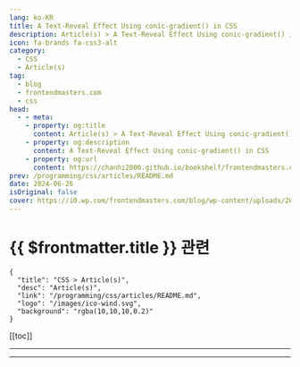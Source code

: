 ```yaml
---
lang: ko-KR
title: A Text-Reveal Effect Using conic-gradient() in CSS
description: Article(s) > A Text-Reveal Effect Using conic-gradient() in CSS
icon: fa-brands fa-css3-alt
category: 
  - CSS
  - Article(s)
tag: 
  - blog
  - frontendmasters.com
  - css
head:
  - - meta:
    - property: og:title
      content: Article(s) > A Text-Reveal Effect Using conic-gradient() in CSS
    - property: og:description
      content: A Text-Reveal Effect Using conic-gradient() in CSS
    - property: og:url
      content: https://chanhi2000.github.io/bookshelf/frontendmasters.com/text-reveal-with-conic-gradient.html
prev: /programming/css/articles/README.md
date: 2024-06-26
isOriginal: false
cover: https://i0.wp.com/frontendmasters.com/blog/wp-content/uploads/2024/06/tegqoID6.png?w=1296&ssl=1
---
```


# {{ $frontmatter.title }} 관련

```component VPCard
{
  "title": "CSS > Article(s)",
  "desc": "Article(s)",
  "link": "/programming/css/articles/README.md",
  "logo": "/images/ico-wind.svg",
  "background": "rgba(10,10,10,0.2)"
}
```

[[toc]]

---

<SiteInfo
  name="A Text-Reveal Effect Using conic-gradient() in CSS"
  desc="This article explores creating a typographic effect that 'reveals' text in an interesting animated way."
  url="https://frontendmasters.com/news/text-reveal-with-conic-gradient/"
  logo="https://frontendmasters.com/favicon.ico"
  preview="https://i0.wp.com/frontendmasters.com/blog/wp-content/uploads/2024/06/tegqoID6.png?w=1296&ssl=1"/>

<!-- TODO: 작성 -->

---

<TagLinks />

<meta name="description" content=" ">
